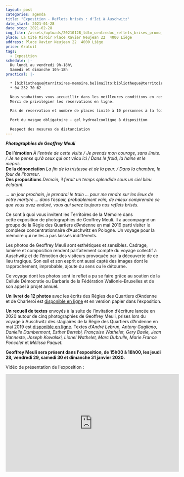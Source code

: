 ```yaml
---
layout: post
categories: agenda
title: "Exposition - Reflets brisés : d'Ici à Auschwitz"
date_start: 2021-01-28
date_stop: 2021-02-28
img_file: /assets/uploads/20210128_tdlm_centredoc_reflets_brises_promo_visuelsitetm_.jpg
place: La Cité Miroir Place Xavier Neujean 22  4000 Liège
address: Place Xavier Neujean 22  4000 Liège
price: Gratuit
tags:
  - Exposition
schedule: |-
  Du lundi au vendredi 9h-18h\
  Samedi et dimanche 10h-18h
practical: |-

  * [bibliotheque@territoires-memoire.be](mailto:bibliotheque@territoires-memoire.be)\
  * 04 232 70 62

  Nous souhaitons vous accueillir dans les meilleures conditions en respectant les mesures de sécurité et d’hygiène imposées.
  Merci de privilégier les réservations en ligne.
  
  Pas de réservation et nombre de places limité à 10 personnes à la fois dans l'exposition.
  
  Port du masque obligatoire - gel hydroalcoolique à disposition
  
  Respect des mesures de distanciation
---
```

***Photographies de Geoffrey Meuli***

**De l’émotion** *À l’entrée de cette visite / Je prends mon courage, sans limite. / Je ne pense qu’à ceux qui ont vécu ici / Dans le froid, la haine et le mépris.*\
**De la dénonciation** *La fin de la tristesse et de la peur. / Dans la chambre, le four de l’horreur*.\
**Des propositions** *Demain, il ferait un temps splendide sous un ciel bleu éclatant.*

*… un jour prochain, je prendrai le train … pour me rendre sur les lieux de votre martyre … dans l’espoir, probablement vain, de mieux comprendre ce que vous avez enduré, vous qui serez toujours nos reflets brisés.*

Ce sont à quoi vous invitent les Territoires de la Mémoire dans cette exposition de photographies de Geoffrey Meuli. Il a accompagné un groupe de la Régie des Quartiers d’Andenne en mai 2019 parti visiter le complexe concentrationnaire d’Auschwitz en Pologne. Un voyage pour la mémoire qui ne les a pas laissés indifférents.

Les photos de Geoffrey Meuli sont esthétiques et sensibles. Cadrage, lumière et composition rendent parfaitement compte du voyage collectif à Auschwitz et de l’émotion des visiteurs provoquée par la découverte de ce lieu tragique. Son œil et son esprit ont aussi capté des images dont le rapprochement, improbable, ajoute du sens ou le détourne.

Ce voyage dont les photos sont le reflet a pu se faire grâce au soutien de la Cellule Démocratie ou Barbarie de la Fédération Wallonie-Bruxelles et de son appel à projet annuel.

**Un livret de 12 photos** avec les écrits des Régies des Quartiers d’Andenne et de Charleroi est [disponible en ligne](https://www.territoires-memoire.be/assets/uploads/reflets_brises_arefaire_tdlm_web.pdf) et en version papier dans l’exposition.

**Un recueil de textes** envoyés à la suite de l’invitation d’écriture lancée en 2020 autour de cinq photographies de Geoffrey Meuli, prises lors du voyage à Auschwitz des stagiaires de la Régie des Quartiers d’Andenne en mai 2019 est [disponible en ligne](https://www.territoires-memoire.be/assets/uploads/reflets_brises-tous_les_textes-recueil_en_ligne.pdf). Textes *d’André Lebrun, Antony Gagliano, Danielle Dambermont, Esther Berrebi, Françoise Wathelet, Gery Baele, Jean Vanneste, Joseph Kowalski, Lionel Wathelet, Marc Dubrulle, Marie France Poncelet* et *Mélissa Paquet.*

**Geoffrey Meuli sera présent dans l'exposition, de 15h00 à 18h00, les jeudi 28, vendredi 29, samedi 30 et dimanche 31 janvier 2020.**

Vidéo de présentation de l'exposition :

<iframe width="560" height="315" src="https://www.youtube.com/embed/1eXCrszOZWM" frameborder="0" allow="accelerometer; autoplay; clipboard-write; encrypted-media; gyroscope; picture-in-picture" allowfullscreen></iframe>